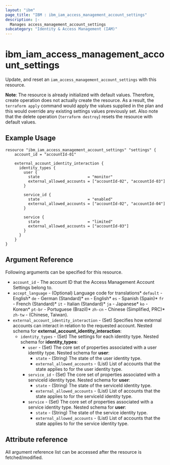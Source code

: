 ```yaml
---
layout: "ibm"
page_title: "IBM : ibm_iam_access_management_account_settings"
description: |-
  Manages access_management_account_settings
subcategory: "Identity & Access Management (IAM)"
---
```


# ibm_iam_access_management_account_settings

Update, and reset an `iam_access_management_account_settings` with this resource. 

**Note**: The resource is already initialized with default values. Therefore, create operation does not actually create the resource. 
As a result, the `terraform apply` command would apply the values supplied 
in the plan and this would override any existing settings values previously set. 
Also note that the delete operation (`terraform destroy`) resets the resource with default values.


## Example Usage

```hcl
resource "ibm_iam_access_management_account_settings" "settings" {
    account_id = "accountId-01"

    external_account_identity_interaction {
      identity_types {
        user {
          state                     = "monitor"
          external_allowed_accounts = ["accountId-02", "accountId-03"]
        }

        service_id {
          state                     = "enabled"
          external_allowed_accounts = ["accountId-02", "accountId-04"]
        }

        service {
          state                     = "limited"
          external_allowed_accounts = ["accountId-03"]
        }
      }
    }
}
```

## Argument Reference

Following arguments can be specified for this resource.

* `account_id` - The account ID that the Access Management Account Settings belong to.
* `accept_language` - (Optional) Language code for translations* `default` - English* `de` -  German (Standard)* `en` - English* `es` - Spanish (Spain)* `fr` - French (Standard)* `it` - Italian (Standard)* `ja` - Japanese* `ko` - Korean* `pt-br` - Portuguese (Brazil)* `zh-cn` - Chinese (Simplified, PRC)* `zh-tw` - (Chinese, Taiwan).
* `external_account_identity_interaction` - (Set) Specifies how external accounts can interact in relation to the requested account.
  Nested schema for **external_account_identity_interaction**:
  * `identity_types` - (Set) The settings for each identity type.
    Nested schema for **identity_types**:
    * `user` - (Set) The core set of properties associated with a user identity type.
      Nested schema for **user**:
      * `state` - (String) The state of the user identity type.
      * `external_allowed_accounts` - (List) List of accounts that the state applies to for the user identity type.
    * `service_id` - (Set) The core set of properties associated with a serviceId identity type.
      Nested schema for **user**:
      * `state` - (String) The state of the serviceId identity type.
      * `external_allowed_accounts` - (List) List of accounts that the state applies to for the serviceId identity type.
    * `service` - (Set) The core set of properties associated with a service identity type.
      Nested schema for **user**:
      * `state` - (String) The state of the service identity type.
      * `external_allowed_accounts` - (List) List of accounts that the state applies to for the service identity type.

## Attribute reference
All argument reference list can be accessed after the resource is fetched/modified.
